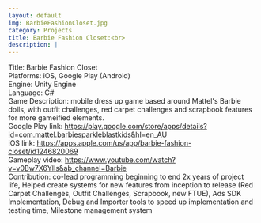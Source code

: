 ```yaml
---
layout: default
img: BarbieFashionCloset.jpg
category: Projects
title: Barbie Fashion Closet:<br>
description: |
---
```

Title: Barbie Fashion Closet
<br>Platforms: iOS, Google Play (Android)
<br>Engine: Unity Engine
<br>Language: C#
<br>Game Description: mobile dress up game based around Mattel's Barbie dolls, with outfit challenges, red carpet challenges and scrapbook features for more gameified elements. 
<br> Google Play link: https://play.google.com/store/apps/details?id=com.mattel.barbiesparkleblastkids&hl=en_AU
<br> iOS link: https://apps.apple.com/us/app/barbie-fashion-closet/id1246820069
<br> Gameplay video: https://www.youtube.com/watch?v=v0Bw7X6YlIs&ab_channel=Barbie
<br>Contribution: co-lead programming beginning to end 2x years of project life, Helped create systems for new features from inception to release (Red Carpet Challenges, Outfit Challenges, Scrapbook, new FTUE), Ads SDK Implementation, Debug and Importer tools to speed up implementation and testing time, Milestone management system
